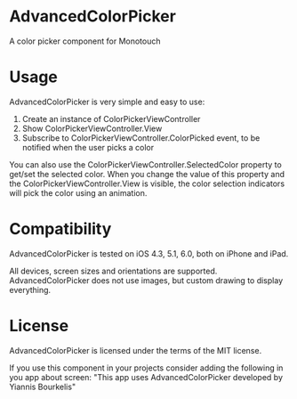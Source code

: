 AdvancedColorPicker
===================

A color picker component for Monotouch



Usage
=====
AdvancedColorPicker is very simple and easy to use:

1. Create an instance of ColorPickerViewController
2. Show ColorPickerViewController.View
3. Subscribe to ColorPickerViewController.ColorPicked event, to be notified when the user picks a color

You can also use the ColorPickerViewController.SelectedColor property to get/set the selected color. 
When you change the value of this property and the ColorPickerViewController.View is visible, the color
selection indicators will pick the color using an animation.



Compatibility
==============
AdvancedColorPicker is tested on iOS 4.3, 5.1, 6.0, both on iPhone and iPad.

All devices, screen sizes and orientations are supported.
AdvancedColorPicker does not use images, but custom drawing to display everything.



License
========
AdvancedColorPicker is licensed under the terms of the MIT license.

If you use this component in your projects consider adding the following in you app about screen:
"This app uses AdvancedColorPicker developed by Yiannis Bourkelis"